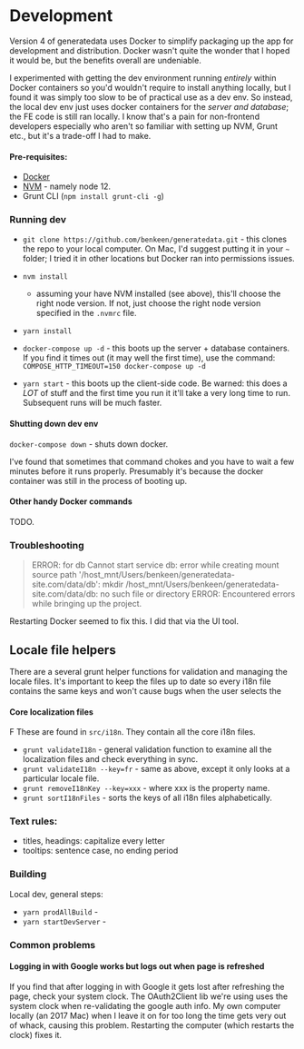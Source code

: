 # Development

Version 4 of generatedata uses Docker to simplify packaging up the app for development and distribution. Docker
wasn't quite the wonder that I hoped it would be, but the benefits overall are undeniable.

I experimented with getting the dev environment running _entirely_ within Docker containers so you'd wouldn't require
to install anything locally, but I found it was simply too slow to be of practical use as a dev env. So instead, the 
local dev env just uses docker containers for the _server and database_; the FE code is still ran locally. I know that's
a pain for non-frontend developers especially who aren't so familiar with setting up NVM, Grunt etc., but it's a
trade-off I had to make. 

#### Pre-requisites:

- [Docker](https://docs.docker.com/get-docker/)
- [NVM](https://github.com/nvm-sh/nvm#installing-and-updating) - namely node 12.
- Grunt CLI (`npm install grunt-cli -g`)

### Running dev

- `git clone https://github.com/benkeen/generatedata.git` - this clones the repo to your local computer. On Mac, I'd
suggest putting it in your `~` folder; I tried it in other locations but Docker ran into permissions issues.  
     
- `nvm install`
    - assuming your have NVM installed (see above), this'll choose the right node version. If not, just choose the 
    right node version specified in the `.nvmrc` file. 

- `yarn install` 
- `docker-compose up -d` - this boots up the server + database containers. If you find it times out (it may well the 
first time), use the command: `COMPOSE_HTTP_TIMEOUT=150 docker-compose up -d` 
- `yarn start` - this boots up the client-side code. Be warned: this does a *LOT* of stuff and the first time you run
it it'll take a very long time to run. Subsequent runs will be much faster. 


#### Shutting down dev env

`docker-compose down` - shuts down docker.

I've found that sometimes that command chokes and you have to wait a few minutes before it runs properly. Presumably
it's because the docker container was still in the process of booting up.

#### Other handy Docker commands 

TODO.



### Troubleshooting

> ERROR: for db  Cannot start service db: error while creating mount source path '/host_mnt/Users/benkeen/generatedata-site.com/data/db': mkdir /host_mnt/Users/benkeen/generatedata-site.com/data/db: no such file or directory
  ERROR: Encountered errors while bringing up the project.

Restarting Docker seemed to fix this. I did that via the UI tool.




## Locale file helpers

There are a several grunt helper functions for validation and managing the locale files. It's important to keep the files
up to date so every i18n file contains the same keys and won't cause bugs when the user selects the 

#### Core localization files
F
These are found in `src/i18n`. They contain all the core i18n files.

- `grunt validateI18n` - general validation function to examine all the localization files and check everything in sync.
- `grunt validateI18n --key=fr` - same as above, except it only looks at a particular locale file.
- `grunt removeI18nKey --key=xxx` - where xxx is the property name.
- `grunt sortI18nFiles` - sorts the keys of all i18n files alphabetically.


### Text rules:

- titles, headings: capitalize every letter
- tooltips: sentence case, no ending period



### Building

Local dev, general steps:

- `yarn prodAllBuild` - 
- `yarn startDevServer` - 


### Common problems

#### Logging in with Google works but logs out when page is refreshed

If you find that after logging in with Google it gets lost after refreshing the page, check your system clock. The 
OAuth2Client lib we're using uses the system clock when re-validating the google auth info. My own computer locally
(an 2017 Mac) when I leave it on for too long the time gets very out of whack, causing this problem. Restarting the 
computer (which restarts the clock) fixes it.
